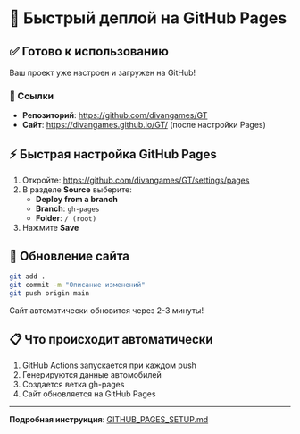 # 🚀 Быстрый деплой на GitHub Pages

## ✅ Готово к использованию

Ваш проект уже настроен и загружен на GitHub!

### 🔗 Ссылки
- **Репозиторий**: https://github.com/divangames/GT
- **Сайт**: https://divangames.github.io/GT/ (после настройки Pages)

## ⚡ Быстрая настройка GitHub Pages

1. Откройте: https://github.com/divangames/GT/settings/pages
2. В разделе **Source** выберите:
   - **Deploy from a branch**
   - **Branch**: `gh-pages`
   - **Folder**: `/ (root)`
3. Нажмите **Save**

## 🔄 Обновление сайта

```bash
git add .
git commit -m "Описание изменений"
git push origin main
```

Сайт автоматически обновится через 2-3 минуты!

## 📋 Что происходит автоматически

1. GitHub Actions запускается при каждом push
2. Генерируются данные автомобилей
3. Создается ветка gh-pages
4. Сайт обновляется на GitHub Pages

---

**Подробная инструкция**: [GITHUB_PAGES_SETUP.md](GITHUB_PAGES_SETUP.md)
